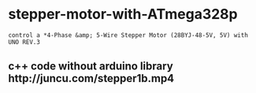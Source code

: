 <!DOCTYPE html>
<html>
<header>
<link rel="stylesheet" type="text/css" href="juncu.com/tolomac/templates/StyleSheet.css">

	
</header>	

# stepper-motor-with-ATmega328p

	control a *4-Phase &amp; 5-Wire Stepper Motor (28BYJ-48-5V, 5V) with UNO REV.3

 <h2>c++ code without arduino library</h2</br>
http://juncu.com/stepper1b.mp4
</html>
